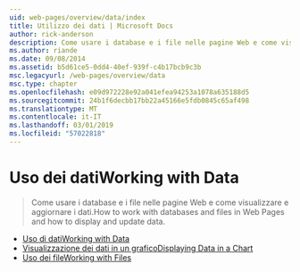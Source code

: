 ```yaml
---
uid: web-pages/overview/data/index
title: Utilizzo dei dati | Microsoft Docs
author: rick-anderson
description: Come usare i database e i file nelle pagine Web e come visualizzare e aggiornare i dati.
ms.author: riande
ms.date: 09/08/2014
ms.assetid: b5d61ce5-0dd4-40ef-939f-c4b17bcb9c3b
msc.legacyurl: /web-pages/overview/data
msc.type: chapter
ms.openlocfilehash: e09d972228e92a041efea94253a1078a635188d5
ms.sourcegitcommit: 24b1f6decbb17bb22a45166e5fdb0845c65af498
ms.translationtype: MT
ms.contentlocale: it-IT
ms.lasthandoff: 03/01/2019
ms.locfileid: "57022818"
---
```

<a name="working-with-data"></a><span data-ttu-id="c02fc-103">Uso dei dati</span><span class="sxs-lookup"><span data-stu-id="c02fc-103">Working with Data</span></span>
====================
> <span data-ttu-id="c02fc-104">Come usare i database e i file nelle pagine Web e come visualizzare e aggiornare i dati.</span><span class="sxs-lookup"><span data-stu-id="c02fc-104">How to work with databases and files in Web Pages and how to display and update data.</span></span>


- [<span data-ttu-id="c02fc-105">Uso di dati</span><span class="sxs-lookup"><span data-stu-id="c02fc-105">Working with Data</span></span>](5-working-with-data.md)
- [<span data-ttu-id="c02fc-106">Visualizzazione dei dati in un grafico</span><span class="sxs-lookup"><span data-stu-id="c02fc-106">Displaying Data in a Chart</span></span>](7-displaying-data-in-a-chart.md)
- [<span data-ttu-id="c02fc-107">Uso dei file</span><span class="sxs-lookup"><span data-stu-id="c02fc-107">Working with Files</span></span>](working-with-files.md)
